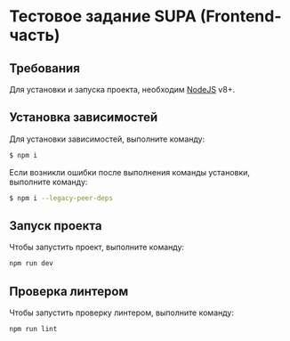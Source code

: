 # Тестовое задание SUPA (Frontend-часть)

## Требования
Для установки и запуска проекта, необходим [NodeJS](https://nodejs.org/) v8+.

## Установка зависимостей
Для установки зависимостей, выполните команду:
```sh
$ npm i
```
Если возникли ошибки после выполнения команды установки, выполните команду:
```sh
$ npm i --legacy-peer-deps
```

## Запуск проекта
Чтобы запустить проект, выполните команду:
```sh
npm run dev
```

## Проверка линтером
Чтобы запустить проверку линтером, выполните команду:
```sh
npm run lint
```